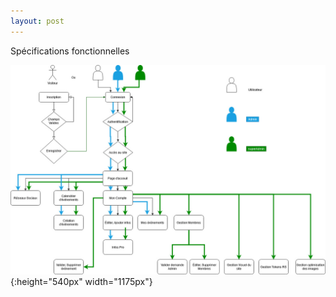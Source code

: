 ```yaml
---
layout: post
---
```


Spécifications fonctionnelles

![specif](../images/diagram.jpg){:height="540px" width="1175px"}